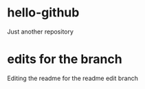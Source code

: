 # hello-github
Just another repository
# edits for the branch
Editing the readme for the readme edit branch
